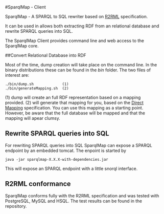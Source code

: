 #SparqlMap - Client


SparqlMap - A SPARQL to SQL rewriter based on [R2RML](http://www.w3.org/TR/r2rml/) specification.

It can be used in allows both extracting RDF from an relational database and rewrite SPARQL queries into SQL.

The SparqlMap Client provides command line and web access to the SparqlMap core.



##Convert Relational Database into RDF

Most of the time, dump creation will take place on the command line.
In the binary distributions these can be found in the _bin_ folder.
The two files of interest are:

```shell
./bin/dump.sh             (1)
./bin/generateMapping.sh  (2)
```

(1) dump will create an full RDF representation based on a mapping provided.
(2) will generate that mapping for you, based on the [Direct Mapping](http://www.w3.org/TR/rdb-direct-mapping/) specification. You can use this mapping as a starting point. However, be aware that the full database will be mapped and that the mapping will apear clumsy.

## Rewrite SPARQL queries into SQL

For rewriting SPARQL queries into SQL SparqlMap can expose a SPARQL endpoint by an embedded tomcat.
The enpoint is started by 
```shell
java -jar sparqlmap-X.X.X-with-dependencies.jar
```
This will expose an SPARQL endpoint with a little snorql interface.

## R2RML conformance

SparqlMap conforms fully with the R2RML specification and was tested with PostgreSQL, MySQL and HSQL.
The test results can be found in the repository.
